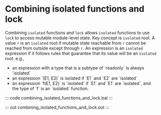 # Combining isolated functions and lock

Combining `isolated` functions and `lock` allows `isolated` functions to use
`lock` to access mutable module-level state.
Key concept is `isolated` root. A value `r` is an `isolated` root if mutable state reachable
from `r` cannot be reached from outside except through `r`. An expression is an
`isolated` expression if it follows rules that guarantee that its value will be an
`isolated` root. e.g.,
<ul>
<li>an expression with a type that is a subtype of `readonly` is always `isolated`</li>
<li>an expression `[E1, E2]` is isolated if `E1` and `E2` are `isolated`</li>
<li>an expression `f(E1, E2)` is `isolated` if `E1` and `E1` are `isolated`, and
the type of `f` is an `isolated` function.</li>
</ul>

::: code combining_isolated_functions_and_lock.bal :::

::: out combining_isolated_functions_and_lock.out :::